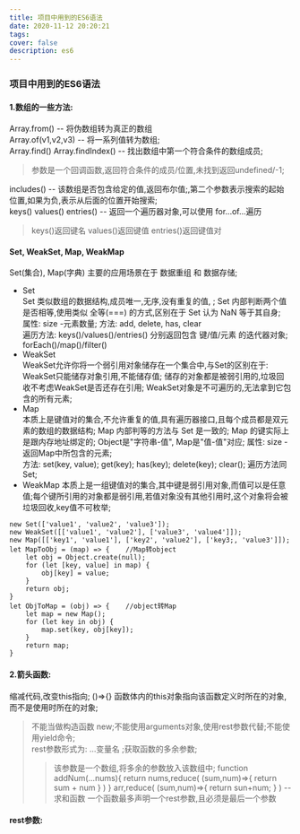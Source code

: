 ```yaml
---
title: 项目中用到的ES6语法
date: 2020-11-12 20:20:21
tags:
cover: false
description: es6
---
```

### 项目中用到的ES6语法
#### 1.数组的一些方法:
Array.from() -- 将伪数组转为真正的数组  
Array.of(v1,v2,v3) -- 将一系列值转为数组;   
Array.find() Array.findIndex() -- 找出数组中第一个符合条件的数组成员;
>参数是一个回调函数,返回符合条件的成员/位置,未找到返回undefined/-1;

includes() -- 该数组是否包含给定的值,返回布尔值;,第二个参数表示搜索的起始位置,如果为负,表示从后面的位置开始搜索;   
keys() values() entries() -- 返回一个遍历器对象,可以使用 for...of...遍历
>keys()返回键名  values()返回键值  entries()返回键值对

#### Set, WeakSet, Map, WeakMap
Set(集合), Map(字典) 主要的应用场景在于 数据重组 和 数据存储;
+ Set   
Set 类似数组的数据结构,成员唯一,无序,没有重复的值, ; Set 内部判断两个值是否相等,使用类似 全等(===) 的方式,区别在于 Set 认为 NaN 等于其自身;   
属性: size -元素数量; 方法: add, delete, has, clear   
遍历方法: keys()/values()/entries() 分别返回包含 键/值/元素 的迭代器对象; forEach()/map()/filter()
+ WeakSet   
WeakSet允许你将一个弱引用对象储存在一个集合中,与Set的区别在于:   
WeakSet只能储存对象引用,不能储存值; 储存的对象都是被弱引用的,垃圾回收不考虑WeakSet是否还存在引用; WeakSet对象是不可遍历的,无法拿到它包含的所有元素;
+ Map    
本质上是键值对的集合,不允许重复的值,具有遍历器接口,且每个成员都是双元素的数组的数据结构; Map 内部判等的方法与 Set 是一致的; Map 的键实际上是跟内存地址绑定的; Object是"字符串-值", Map是"值-值"对应;
属性: size -返回Map中所包含的元素;   
方法: set(key, value); get(key); has(key); delete(key); clear();
遍历方法同Set;
+ WeakMap
本质上是一组键值对的集合,其中键是弱引用对象,而值可以是任意值;每个键所引用的对象都是弱引用,若值对象没有其他引用时,这个对象将会被垃圾回收,key值不可枚举;
```
new Set(['value1', 'value2', 'value3']);
new WeakSet([['value1', 'value2'], ['value3', 'value4']]);
new Map([['key1', 'value1'], ['key2', 'value2'], ['key3;, 'value3']]);
let MapToObj = (map) => {    //Map转object
    let obj = Object.create(null);
    for (let [key, value] in map) {
        obj[key] = value;
    }
    return obj;
}
let ObjToMap = (obj) => {    //object转Map
    let map = new Map();
    for (let key in obj) {
        map.set(key, obj[key]);
    }
    return map;
}

```


#### 2.箭头函数:
缩减代码,改变this指向;
()=>{}  函数体内的this对象指向该函数定义时所在的对象,而不是使用时所在的对象;   
>不能当做构造函数 new;不能使用arguments对象,使用rest参数代替;不能使用yield命令;   
>rest参数形式为: ...变量名 ;获取函数的多余参数;    
>>该参数是一个数组,将多余的参数放入该数组中;
function addNum(...nums){ return nums,reduce( (sum,num)=>{ return sum + num } ) }
arr,reduce( (sum,num)=>{ return sun+num; } )   --求和函数
一个函数最多声明一个rest参数,且必须是最后一个参数

#### rest参数:

